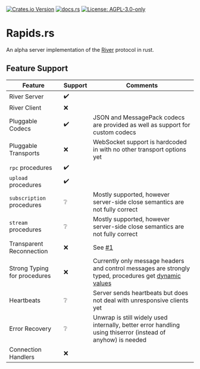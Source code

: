 [![Crates.io Version](https://img.shields.io/crates/v/rapids-rs)](https://crates.io/crates/rapids-rs) [![docs.rs](https://img.shields.io/docsrs/rapids-rs)](https://docs.rs/rapids-rs/) [![License: AGPL-3.0-only](https://img.shields.io/badge/License-AGPL--3.0--only-93defa)](https://spdx.org/licenses/AGPL-3.0-only.html)

# Rapids.rs
An alpha server implementation of the [River](https://github.com/replit/river) protocol in rust.

## Feature Support
| Feature | Support | Comments |
| --- | --- | --- |
| River Server | ✔️ | |
| River Client | ❌ | |
| Pluggable Codecs | ✔️ | JSON and MessagePack codecs are provided as well as support for custom codecs |
| Pluggable Transports | ❌ | WebSocket support is hardcoded in with no other transport options yet |
| `rpc` procedures | ✔️ | |
| `upload` procedures | ✔️ | |
| `subscription` procedures | ❔ | Mostly supported, however server-side close semantics are not fully correct |
| `stream` procedures | ❔ | Mostly supported, however server-side close semantics are not fully correct |
| Transparent Reconnection | ❌ | See [#1] |
| Strong Typing for procedures | ❌ | Currently only message headers and control messages are strongly typed, procedures get [dynamic values](https://docs.rs/serde_json/latest/serde_json/value/index.html) |
| Heartbeats | ❔ | Server sends heartbeats but does not deal with unresponsive clients yet |
| Error Recovery | ❔ | Unwrap is still widely used internally, better error handling using thiserror (instead of anyhow) is needed |
| Connection Handlers | ❌ | |


[#1]: https://github.com/potentialstyx/rapids/issues/1